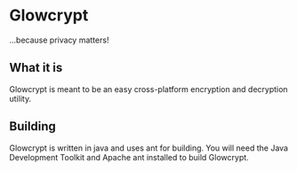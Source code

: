 Glowcrypt
=========
...because privacy matters!

What it is
----------
Glowcrypt is meant to be an easy cross-platform encryption and decryption utility.

Building
--------
Glowcrypt is written in java and uses ant for building. You will need the Java Development Toolkit and Apache ant installed to build Glowcrypt.
